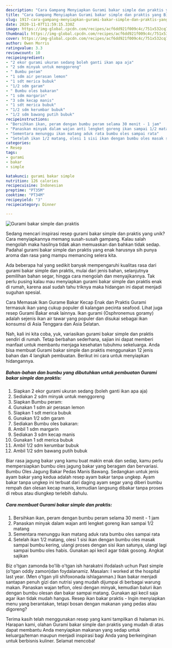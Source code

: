 ```yaml
---
description: "Cara Gampang Menyiapkan Gurami bakar simple dan praktis yang Bisa Manjain Lidah"
title: "Cara Gampang Menyiapkan Gurami bakar simple dan praktis yang Bisa Manjain Lidah"
slug: 1917-cara-gampang-menyiapkan-gurami-bakar-simple-dan-praktis-yang-bisa-manjain-lidah
date: 2020-11-07T11:59:15.330Z
image: https://img-global.cpcdn.com/recipes/acf6dd921f009c4c/751x532cq70/gurami-bakar-simple-dan-praktis-foto-resep-utama.jpg
thumbnail: https://img-global.cpcdn.com/recipes/acf6dd921f009c4c/751x532cq70/gurami-bakar-simple-dan-praktis-foto-resep-utama.jpg
cover: https://img-global.cpcdn.com/recipes/acf6dd921f009c4c/751x532cq70/gurami-bakar-simple-dan-praktis-foto-resep-utama.jpg
author: Owen Morris
ratingvalue: 3.3
reviewcount: 10
recipeingredient:
- "2 ekor gurami ukuran sedang boleh ganti ikan apa aja"
- "2 sdm minyak untuk menggoreng"
- " Bumbu peram"
- "1 sdm air perasan lemon"
- "1 sdt merica bubuk"
- "1/2 sdm garam"
- " Bumbu oles bakaran"
- "1 sdm margarin"
- "3 sdm kecap manis"
- "1 sdt merica bubuk"
- "1/2 sdm kerumbar bubuk"
- "1/2 sdm bawang putih bubuk"
recipeinstructions:
- "Bersihkan ikan, peram dengan bumbu peram selama 30 menit - 1 jam"
- "Panaskan minyak dalam wajan anti lengket goreng ikan sampai 1/2 matang"
- "Sementara menunggu ikan matang aduk rata bumbu oles sampai rata"
- "Setelah ikan 1/2 matang, olesi 1 sisi ikan dengan bumbu oles masak sampai bumbu kering, ulangi proses dengan sisi ikan satunya, ulangi lagi sampai bumbu oles habis. Gunakan api kecil agar tidak gosong. Angkat sajikan"
categories:
- Resep
tags:
- gurami
- bakar
- simple

katakunci: gurami bakar simple 
nutrition: 126 calories
recipecuisine: Indonesian
preptime: "PT35M"
cooktime: "PT34M"
recipeyield: "3"
recipecategory: Dinner

---
```



![Gurami bakar simple dan praktis](https://img-global.cpcdn.com/recipes/acf6dd921f009c4c/751x532cq70/gurami-bakar-simple-dan-praktis-foto-resep-utama.jpg)

Sedang mencari inspirasi resep gurami bakar simple dan praktis yang unik? Cara menyiapkannya memang susah-susah gampang. Kalau salah mengolah maka hasilnya tidak akan memuaskan dan bahkan tidak sedap. Padahal gurami bakar simple dan praktis yang enak harusnya sih punya aroma dan rasa yang mampu memancing selera kita.

Ada beberapa hal yang sedikit banyak mempengaruhi kualitas rasa dari gurami bakar simple dan praktis, mulai dari jenis bahan, selanjutnya pemilihan bahan segar, hingga cara mengolah dan menyajikannya. Tak perlu pusing kalau mau menyiapkan gurami bakar simple dan praktis enak di rumah, karena asal sudah tahu triknya maka hidangan ini dapat menjadi suguhan spesial.

Cara Memasak Ikan Gurame Bakar Kecap Enak dan Praktis Gurami termasuk ikan yang cukup populer di kalangan pecinta seafood. Lihat juga resep Gurami Bakar enak lainnya. Ikan gurami (Osphronemus goramy) adalah sejenis ikan air tawar yang populer dan disukai sebagai ikan konsumsi di Asia Tenggara dan Asia Selatan.


Nah, kali ini kita coba, yuk, variasikan gurami bakar simple dan praktis sendiri di rumah. Tetap berbahan sederhana, sajian ini dapat memberi manfaat untuk membantu menjaga kesehatan tubuhmu sekeluarga. Anda bisa membuat Gurami bakar simple dan praktis menggunakan 12 jenis bahan dan 4 langkah pembuatan. Berikut ini cara untuk menyiapkan hidangannya.

<!--inarticleads1-->

##### Bahan-bahan dan bumbu yang dibutuhkan untuk pembuatan Gurami bakar simple dan praktis:

1. Siapkan 2 ekor gurami ukuran sedang (boleh ganti ikan apa aja)
1. Sediakan 2 sdm minyak untuk menggoreng
1. Siapkan  Bumbu peram:
1. Gunakan 1 sdm air perasan lemon
1. Siapkan 1 sdt merica bubuk
1. Gunakan 1/2 sdm garam
1. Sediakan  Bumbu oles bakaran:
1. Ambil 1 sdm margarin
1. Sediakan 3 sdm kecap manis
1. Gunakan 1 sdt merica bubuk
1. Ambil 1/2 sdm kerumbar bubuk
1. Ambil 1/2 sdm bawang putih bubuk


Biar rasa jagung bakar yang kamu buat makin enak dan sedap, kamu perlu mempersiapkan bumbu oles jagung bakar yang beragam dan bervariasi. Bumbu Oles Jagung Bakar Pedas Manis Bawang. Sedangkan untuk jenis ayam bakar yang kedua adalah resep ayam bakar tanpa ungkep. Ayam bakar tanpa ungkep ini terbuat dari daging ayam segar yang diberi bumbu rempah dan olesan kecap manis, kemudian langsung dibakar tanpa proses di rebus atau diungkep terlebih dahulu. 

<!--inarticleads2-->

##### Cara membuat Gurami bakar simple dan praktis:

1. Bersihkan ikan, peram dengan bumbu peram selama 30 menit - 1 jam
1. Panaskan minyak dalam wajan anti lengket goreng ikan sampai 1/2 matang
1. Sementara menunggu ikan matang aduk rata bumbu oles sampai rata
1. Setelah ikan 1/2 matang, olesi 1 sisi ikan dengan bumbu oles masak sampai bumbu kering, ulangi proses dengan sisi ikan satunya, ulangi lagi sampai bumbu oles habis. Gunakan api kecil agar tidak gosong. Angkat sajikan


Biz o&#39;tgan zamonda bo&#39;lib o&#39;tgan ish harakatni ifodalash uchun Past simple (o&#39;tgan oddiy zamon)dan foydalanamiz. Masalan: I worked at the hospital last year. (Men o&#39;tgan yili shifoxonada ishlaganman.) Ikan bakar menjadi santapan penuh gizi dan nutrisi yang mudah dijumpai di berbagai warung makan. Panaskan wajan teflon, olesi dengan minyak, kemudian baluri ikan dengan bumbu olesan dan bakar sampai matang. Gunakan api kecil saja agar ikan tidak mudah hangus. Resep ikan bakar praktis - Ingin menyiapkan menu yang berantakan, tetapi bosan dengan makanan yang pedas atau digoreng? 

Terima kasih telah menggunakan resep yang kami tampilkan di halaman ini. Harapan kami, olahan Gurami bakar simple dan praktis yang mudah di atas dapat membantu Anda menyiapkan makanan yang sedap untuk keluarga/teman maupun menjadi inspirasi bagi Anda yang berkeinginan untuk berbisnis kuliner. Selamat mencoba!
